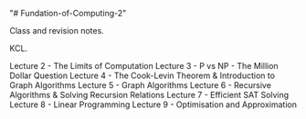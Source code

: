 "# Fundation-of-Computing-2" 

Class and revision notes. 

KCL.



Lecture 2 - The Limits of Computation
Lecture 3 - P vs NP - The Million Dollar Question
Lecture 4 - The Cook-Levin Theorem & Introduction to Graph Algorithms
Lecture 5 - Graph Algorithms
Lecture 6 - Recursive Algorithms & Solving Recursion Relations
Lecture 7 - Efficient SAT Solving
Lecture 8 - Linear Programming
Lecture 9 - Optimisation and Approximation
